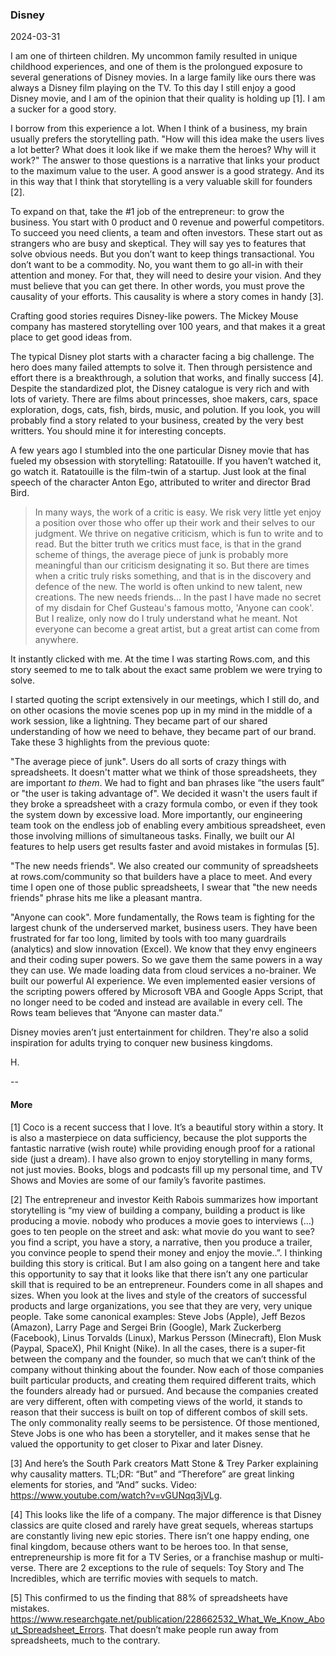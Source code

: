 ### Disney

2024-03-31 

I am one of thirteen children. My uncommon family resulted in unique childhood experiences, and one of them is the prolongued exposure to several generations of Disney movies. In a large family like ours there was always a Disney film playing on the TV. To this day I still enjoy a good Disney movie, and I am of the opinion that their quality is holding up [1]. I am a sucker for a good story. 

I borrow from this experience a lot. When I think of a business, my brain usually prefers the storytelling path. "How will this idea make the users lives a lot better? What does it look like if we make them the heroes? Why will it work?" The answer to those questions is a narrative that links your product to the maximum value to the user. A good answer is a good strategy. And its in this way that I think that storytelling is a very valuable skill for founders [2].

To expand on that, take the #1 job of the entrepreneur: to grow the business. You start with 0 product and 0 revenue and powerful competitors. To succeed you need clients, a team and often investors. These start out as strangers who are busy and skeptical. They will say yes to features that solve obvious needs. But you don’t want to keep things transactional. You don’t want to be a commodity. No, you want them to go all-in with their attention and money. For that, they will need to desire your vision. And they must believe that you can get there. In other words, you must prove the causality of your efforts. This causality is where a story comes in handy [3]. 

Crafting good stories requires Disney-like powers. The Mickey Mouse company has mastered storytelling over 100 years, and that makes it a great place to get good ideas from.

The typical Disney plot starts with a character facing a big challenge. The hero does many failed attempts to solve it. Then through persistence and effort there is a breakthrough, a solution that works, and finally success [4]. Despite the standardized plot, the Disney catalogue is very rich and with lots of variety. There are films about princesses, shoe makers, cars, space exploration, dogs, cats, fish, birds, music, and polution. If you look, you will probably find a story related to your business, created by the very best writters. You should mine it for interesting concepts.

A few years ago I stumbled into the one particular Disney movie that has fueled my obsession with storytelling: Ratatouille. If you haven’t watched it, go watch it. Ratatouille is the film-twin of a startup. Just look at the final speech of the character Anton Ego, attributed to writer and director Brad Bird.

> In many ways, the work of a critic is easy. We risk very little yet enjoy a position over those who offer up their work and their selves to our judgment. We thrive on negative criticism, which is fun to write and to read. But the bitter truth we critics must face, is that in the grand scheme of things, the average piece of junk is probably more meaningful than our criticism designating it so. But there are times when a critic truly risks something, and that is in the discovery and defence of the new. The world is often unkind to new talent, new creations. The new needs friends... In the past I have made no secret of my disdain for Chef Gusteau's famous motto, 'Anyone can cook'. But I realize, only now do I truly understand what he meant. Not everyone can become a great artist, but a great artist can come from anywhere.

It instantly clicked with me. At the time I was starting Rows.com, and this story seemed to me to talk about the exact same problem we were trying to solve.

I started quoting the script extensively in our meetings, which I still do, and on other ocasions the movie scenes pop up in my mind in the middle of a work session, like a lightning. They became part of our shared understanding of how we need to behave, they became part of our brand. Take these 3 highlights from the previous quote:

"The average piece of junk". Users do all sorts of crazy things with spreadsheets. It doesn't matter what we think of those spreadsheets, they are important *to them*. We had to fight and ban phrases like “the users fault” or "the user is taking advantage of". We decided it wasn't the users fault if they broke a spreadsheet with a crazy formula combo, or even if they took the system down by excessive load. More importantly, our engineering team took on the endless job of enabling every ambitious spreadsheet, even those involving millions of simultaneous tasks. Finally, we built our AI features to help users get results faster and avoid mistakes in formulas [5]. 

"The new needs friends". We also created our community of spreadsheets at rows.com/community so that builders have a place to meet. And every time I open one of those public spreadsheets, I swear that "the new needs friends" phrase hits me like a pleasant mantra. 

"Anyone can cook". More fundamentally, the Rows team is fighting for the largest chunk of the underserved market, business users. They have been frustrated for far too long, limited by tools with too many guardrails (analytics) and slow innovation (Excel). We know that they envy engineers and their coding super powers. So we gave them the same powers in a way they can use. We made loading data from cloud services a no-brainer. We built our powerful AI experience. We even implemented easier versions of the scripting powers offered by Microsoft VBA and Google Apps Script, that no longer need to be coded and instead are available in every cell. The Rows team believes that “Anyone can master data.”

Disney movies aren’t just entertainment for children. They're also a solid inspiration for adults trying to conquer new business kingdoms. 

H.

--  
#### More

[1] Coco is a recent success that I love. It’s a beautiful story within a story. It is also a masterpiece on data sufficiency, because the plot supports the fantastic narrative (wish route) while providing enough proof for a rational side (just a dream). I have also grown to enjoy storytelling in many forms, not just movies. Books, blogs and podcasts fill up my personal time, and TV Shows and Movies are some of our family’s favorite pastimes. 

[2] The entrepreneur and investor Keith Rabois summarizes how important storytelling is “my view of building a company, building a product is like producing a movie. nobody who produces a movie goes to interviews (...) goes to ten people on the street and ask: what movie do you want to see? you find a script, you have a story, a narrative, then you produce a trailer, you convince people to spend their money and enjoy the movie..”. I thinking building this story is critical. But I am also going on a tangent here and take this opportunity to say that it looks like that there isn’t any one particular skill that is required to be an entrepreneur. Founders come in all shapes and sizes. When you look at the lives and style of the creators of successful products and large organizations, you see that they are very, very unique people. Take some canonical examples: Steve Jobs (Apple), Jeff Bezos (Amazon), Larry Page and Sergei Brin (Google), Mark Zuckerberg (Facebook), Linus Torvalds (Linux), Markus Persson (Minecraft), Elon Musk (Paypal, SpaceX), Phil Knight (Nike). In all the cases, there is a super-fit between the company and the founder, so much that we can’t think of the company without thinking about the founder. Now each of those companies built particular products, and creating them required different traits, which the founders already had or pursued. And because the companies created are very different, often with competing views of the world, it stands to reason that their success is built on top of different combos of skill sets. The only commonality really seems to be persistence. Of those mentioned, Steve Jobs is one who has been a storyteller, and it makes sense that he valued the opportunity to get closer to Pixar and later Disney. 

[3] And here’s the South Park creators Matt Stone & Trey Parker explaining why causality matters. TL;DR: “But” and “Therefore” are great linking elements for stories, and “And” sucks. Video: https://www.youtube.com/watch?v=vGUNqq3jVLg.

[4] This looks like the life of a company. The major difference is that Disney classics are quite closed and rarely have great sequels, whereas startups are constantly living new epic stories. There isn’t one happy ending, one final kingdom, because others want to be heroes too. In that sense, entrepreneurship is more fit for a TV Series, or a franchise mashup or multi-verse. There are 2 exceptions to the rule of sequels: Toy Story and The Incredibles, which are terrific movies with sequels to match.

[5] This confirmed to us the finding that 88% of spreadsheets have mistakes. https://www.researchgate.net/publication/228662532_What_We_Know_About_Spreadsheet_Errors. That doesn’t make people run away from spreadsheets, much to the contrary.
